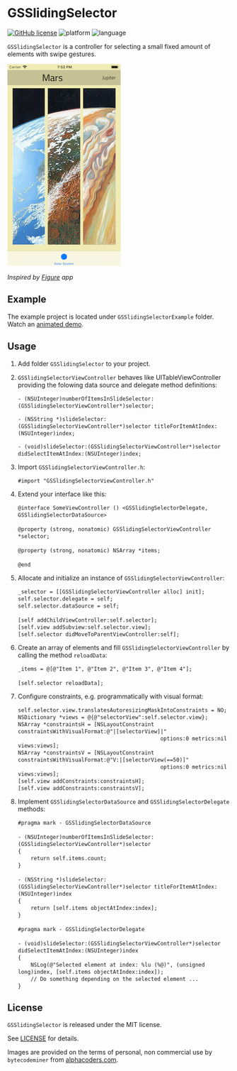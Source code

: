 # GSSlidingSelector

[![GitHub license](https://img.shields.io/github/license/galarius/GSSlidingSelector.svg)](https://github.com/galarius/GSSlidingSelector/blob/master/LICENSE)
![platform](https://img.shields.io/badge/platform-ios-lightgrey.svg)
![language](https://img.shields.io/badge/language-objc-orange.svg)

`GSSlidingSelector` is a controller for selecting a small fixed amount of elements with swipe gestures.

![](assets/screen.png)

*Inspired by [Figure](https://itunes.apple.com/us/app/figure-make-music-beats/id511269223) app*

## Example

The example project is located under `GSSlidingSelectorExample` folder. Watch an [animated demo](assets/example.gif).

## Usage

1. Add folder `GSSlidingSelector` to your project.

2. `GSSlidingSelectorViewController` behaves like UITableViewController providing the folowing data source and delegate method definitions:

    ```objc
    - (NSUInteger)numberOfItemsInSlideSelector:(GSSlidingSelectorViewController*)selector;
    ```

    ```objc
    - (NSString *)slideSelector:(GSSlidingSelectorViewController*)selector titleForItemAtIndex:(NSUInteger)index;
    ```

    ```objc
    - (void)slideSelector:(GSSlidingSelectorViewController*)selector didSelectItemAtIndex:(NSUInteger)index;
    ```

3. Import `GSSlidingSelectorViewController.h`:

    ```objc
    #import "GSSlidingSelectorViewController.h"
    ```

4. Extend your interface like this:

    ```objc
    @interface SomeViewController () <GSSlidingSelectorDelegate, GSSlidingSelectorDataSource>

    @property (strong, nonatomic) GSSlidingSelectorViewController *selector;

    @property (strong, nonatomic) NSArray *items;

    @end
    ```

5. Allocate and initialize an instance of `GSSlidingSelectorViewController`:

    ```objc
    _selector = [[GSSlidingSelectorViewController alloc] init];
    self.selector.delegate = self;
    self.selector.dataSource = self;

    [self addChildViewController:self.selector];
    [self.view addSubview:self.selector.view];
    [self.selector didMoveToParentViewController:self];
    ```

6. Create an array of elements and fill `GSSlidingSelectorViewController` by calling the method `reloadData`:

    ```objc
    _items = @[@"Item 1", @"Item 2", @"Item 3", @"Item 4"];

    [self.selector reloadData];
    ```

7. Configure constraints, e.g. programmatically with visual format:

    ```objc
    self.selector.view.translatesAutoresizingMaskIntoConstraints = NO;
    NSDictionary *views = @{@"selectorView":self.selector.view};
    NSArray *constraintsH = [NSLayoutConstraint constraintsWithVisualFormat:@"|[selectorView]|"
                                                 options:0 metrics:nil views:views];
    NSArray *constraintsV = [NSLayoutConstraint constraintsWithVisualFormat:@"V:|[selectorView(==50)]"
                                                 options:0 metrics:nil views:views];
    [self.view addConstraints:constraintsH];
    [self.view addConstraints:constraintsV];
    ```

8. Implement `GSSlidingSelectorDataSource` and `GSSlidingSelectorDelegate` methods:

    ```objc
    #pragma mark - GSSlidingSelectorDataSource

    - (NSUInteger)numberOfItemsInSlideSelector:(GSSlidingSelectorViewController*)selector
    {
        return self.items.count;
    }

    - (NSString *)slideSelector:(GSSlidingSelectorViewController*)selector titleForItemAtIndex:(NSUInteger)index
    {
        return [self.items objectAtIndex:index];
    }

    #pragma mark - GSSlidingSelectorDelegate

    - (void)slideSelector:(GSSlidingSelectorViewController*)selector didSelectItemAtIndex:(NSUInteger)index
    {
        NSLog(@"Selected element at index: %lu (%@)", (unsigned long)index, [self.items objectAtIndex:index]);
        // Do something depending on the selected element ...
    }
    ```

## License

`GSSlidingSelector` is released under the MIT license. 

See [LICENSE](https://github.com/galarius/GSSlidingSelector/blob/master/LICENSE) for details.

Images are provided on the terms of personal, non commercial use by `bytecodeminer` from [alphacoders.com](https://wall.alphacoders.com/big.php?i=725422).